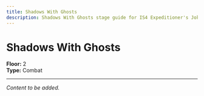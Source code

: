 ```yaml
---
title: Shadows With Ghosts
description: Shadows With Ghosts stage guide for IS4 Expeditioner's Joklumarkar
---
```


# Shadows With Ghosts

**Floor:** 2  
**Type:** Combat  

---

*Content to be added.*
